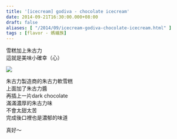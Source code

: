 ```yaml
---
title: '[icecream] godiva - chocolate icecream'
date: 2014-09-21T16:30:00.000+08:00
draft: false
aliases: [ "/2014/09/icecream-godiva-chocolate-icecream.html" ]
tags : [flavor - 螞蟻族]
---
```


雪糕加上朱古力  
這就是美味小確幸（心）  

[![](https://1.bp.blogspot.com/-WGT5qXghP40/XExySYrKGDI/AAAAAAAAG84/m49fxMR1tO8MImk6cb6O0YCfJ5ok8MmegCLcBGAs/s640/15291546231_8e6246eed6_z.jpg)](https://1.bp.blogspot.com/-WGT5qXghP40/XExySYrKGDI/AAAAAAAAG84/m49fxMR1tO8MImk6cb6O0YCfJ5ok8MmegCLcBGAs/s1600/15291546231_8e6246eed6_z.jpg)

朱古力製造商的朱古力軟雪糕  
上面加了朱古力醬  
再插上一片dark chocolate  
滿滿濃厚的朱古力味  
不會太甜太苦  
完成後口裡也是濃郁的味道  
  
真好～